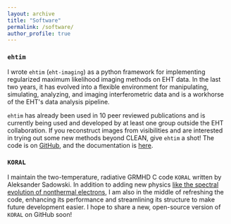 ```yaml
---
layout: archive
title: "Software"
permalink: /software/
author_profile: true
---
```


### `ehtim`

I wrote `ehtim`  (`eht-imaging`) as a python framework for implementing regularized maximum likelihood imaging methods on EHT data. In the last two years, it has evolved into a flexible environment for manipulating, simulating, analyzing, and imaging interferometric data and is a workhorse of the EHT's data analysis pipeline.

`ehtim` has already been used in 10 peer reviewed publications and is currently being used and developed by at least one group outside the EHT collaboration. If you reconstruct images from visibilities and are interested in trying out some new methods beyond CLEAN, give `ehtim` a shot! The code is on [GitHub](https://github.com/achael/eht-imaging), and the documentation is [here](https://achael.github.io/eht-imaging/).

### `KORAL`

I maintain the two-temperature, radiative GRMHD C code `KORAL` written by Aleksander Sadowski. In addition to adding new physics [like the spectral evolution of nonthermal electrons](https://arxiv.org/abs/1704.05092), I am also in the middle of refreshing the code, enhancing its performance and streamlining its structure to make future development easier. I hope to share a new, open-source version of `KORAL` on GitHub soon!
